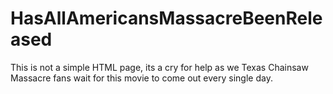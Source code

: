 # HasAllAmericansMassacreBeenReleased

This is not a simple HTML page, its a cry for help as we Texas Chainsaw Massacre fans wait for this movie to come out every single day.
